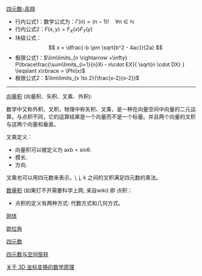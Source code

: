 
[四元数-高翔](http://www.cnblogs.com/gaoxiang12/p/5120175.html)


- 行内公式1：数学公式为：$\Gamma(n) = (n-1)!\quad\forall n\in\mathbb N$
- 行内公式2：$F(x,y) = F_{X}(x)F_{Y}(y)$
- 块级公式：$$ x = \dfrac{-b \pm \sqrt{b^2 - 4ac}}{2a} $$
- 极限公式1：$\lim\limits_{n \rightarrow +\infty} P\lbrace\frac{\sum\limits_{i=1}{n}Xi - n\cdot EX}{ \sqrt{n \cdot DX} } \leqslant x\rbrace = \Phi(x)$
- 极限公式2：$\lim\limits_{x \to 2}{\frac{x-2}{x-2}}$





---

[向量积](https://baike.baidu.com/item/向量积/4601007?fr=aladdin&qq-pf-to=pcqq.c2c) (向量积、矢积、叉乘、外积):

数学中又称外积、叉积，物理中称矢积、叉乘，是一种在向量空间中向量的二元运算。与点积不同，它的运算结果是一个向量而不是一个标量。并且两个向量的叉积与这两个向量和垂直。

叉乘定义：

  * 向量积可以被定义为 axb = sinθ.
  * 模长.
  * 方向.

叉乘也可以用四元数来表示。i, j, k 之间的叉积满足四元数的乘法。

[数量积](https://zh.wikipedia.org/zh-cn/数量积) (如果打不开需要科学上网, 来自wiki) 即 点积：

  * 点积的定义有两种方式: 代数方式和几何方式。



[刚体](https://zh.wikipedia.org/wiki/%E5%88%9A%E4%BD%93#%E4%BD%8D%E7%BD%AE%E8%88%87%E5%8F%96%E5%90%91)

[欧拉角](https://zh.wikipedia.org/wiki/欧拉角)

[四元数](https://zh.wikipedia.org/wiki/四元數)

[四元数与空间旋转](https://zh.wikipedia.org/zh-cn/四元数与空间旋转)

[关于 3D 坐标变换的数学原理](http://blog.csdn.net/sonictl/article/details/8818242)
